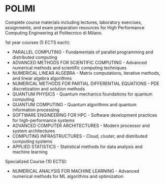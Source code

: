 # POLIMI
Complete course materials including lectures, laboratory exercises, assignments, and exam preparation resources for High Performance Computing Engineering at Politecnico di Milano.

1st year courses (5 ECTS each):
- PARALLEL COMPUTING - Fundamentals of parallel programming and distributed computing
- ADVANCED METHODS FOR SCIENTIFIC COMPUTING - Advanced numerical methods and scientific computing techniques
- NUMERICAL LINEAR ALGEBRA - Matrix computations, iterative methods, and linear algebra algorithms
- NUMERICAL METHODS FOR PARTIAL DIFFERENTIAL EQUATIONS - PDE discretization and solution methods
- QUANTUM PHYSICS - Quantum mechanics foundations for quantum computing
- QUANTUM COMPUTING - Quantum algorithms and quantum information processing
- SOFTWARE ENGINEERING FOR HPC - Software development practices for high-performance systems
- ADVANCED COMPUTER ARCHITECTURES - Modern processor and system architectures
- COMPUTING INFRASTRUCTURES - Cloud, cluster, and distributed computing systems
- APPLIED STATISTICS - Statistical methods for data analysis and machine learning

Specialized Course (10 ECTS):
- NUMERICAL ANALYSIS FOR MACHINE LEARNING - Advanced numerical methods for ML algorithms and optimization
